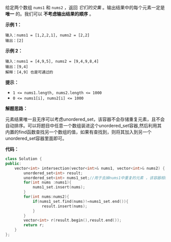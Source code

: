 给定两个数组 `nums1` 和 `nums2` ，返回 *它们的交集* 。输出结果中的每个元素一定是 **唯一** 的。我们可以 **不考虑输出结果的顺序** 。

 

**示例 1：**

```
输入：nums1 = [1,2,2,1], nums2 = [2,2]
输出：[2]
```

**示例 2：**

```
输入：nums1 = [4,9,5], nums2 = [9,4,9,8,4]
输出：[9,4]
解释：[4,9] 也是可通过的
```

 

**提示：**

- `1 <= nums1.length, nums2.length <= 1000`
- `0 <= nums1[i], nums2[i] <= 1000`



**解题思路：**

​	元素结果唯一且无序可以考虑unordered_set，该容器不会存储重复元素，且不会自动排序。可以将题目中任意一个数组装进这个unordered_set容器,然后利用其内置的find函数查找另一个数组的值，如果有查找到，则将其加入到另一个unordered_set容器里面即可。



**代码：**

```c++
class Solution {
public:
    vector<int> intersection(vector<int>& nums1, vector<int>& nums2) {
        unordered_set<int> result;
        unordered_set<int> nums1_set;//用于去掉nums1中重复的元素 ，该容器相较于set是无序的
        for(int nums :nums1){
            nums1_set.insert(nums);
        }
        for(int nums:nums2){
            if(nums1_set.find(nums)!=nums1_set.end()){
                result.insert(nums);
            }
        }
        vector<int> r(result.begin(),result.end());
        return r;
    }
};
```

